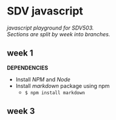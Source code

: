 # **SDV javascript**
*javascript playground for SDV503. \
Sections are split by week into branches.*

## week 1
**DEPENDENCIES**

* Install *NPM* and *Node*
* Install *markdown* package using npm
    * ``` $ npm install markdown ```

## week 3
